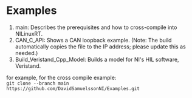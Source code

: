 # Examples

1. main: Describes the prerequisites and how to cross-compile into NILinuxRT.
2. CAN_C_API: Shows a CAN loopback example. (Note: The build automatically copies the file to the IP address; please update this as needed.)
3. Build_Veristand_Cpp_Model: Builds a model for NI's HIL software, Veristand.


for example, for the cross compile example:  
```git clone --branch main https://github.com/DavidSamuelssonNI/Examples.git```
